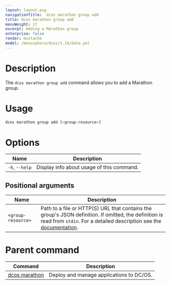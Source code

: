 ```yaml
---
layout: layout.pug
navigationTitle:  dcos marathon group add
title: dcos marathon group add
menuWeight: 17
excerpt: Adding a Marathon group
enterprise: false
render: mustache
model: /mesosphere/dcos/1.14/data.yml
---
```



# Description

The `dcos marathon group add` command allows you to add a Marathon group.

# Usage

```bash
dcos marathon group add [<group-resource>]
```

# Options

| Name | Description |
|---------|-------------|
| `-h`, `--help` | Display info about usage of this command. |


## Positional arguments

| Name |  Description |
|---------|-------------|
| `<group-resource>`   | Path to a file or HTTP(S) URL that contains the group's JSON definition. If omitted, the definition is read from `stdin`. For a detailed description see the [documentation](/mesosphere/dcos/1.14/deploying-services/marathon-api/). |

# Parent command

| Command | Description |
|---------|-------------|
| [dcos marathon](/mesosphere/dcos/1.14/cli/command-reference/dcos-marathon/) | Deploy and manage applications to DC/OS. |

